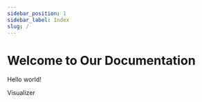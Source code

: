 ```yaml
---
sidebar_position: 1
sidebar_label: Index
slug: /
---
```


# Welcome to Our Documentation

Hello world!

Visualizer
